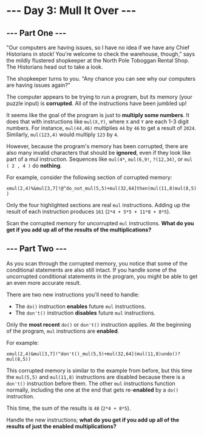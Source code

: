 # --- Day 3: Mull It Over ---

## --- Part One ---

"Our computers are having issues, so I have no idea if we have any Chief Historians in stock! You're welcome to check
the warehouse, though," says the mildly flustered shopkeeper at the North Pole Toboggan Rental Shop. The Historians head
out to take a look.

The shopkeeper turns to you. "Any chance you can see why our computers are having issues again?"

The computer appears to be trying to run a program, but its memory (your puzzle input) is **corrupted**. All of the
instructions have been jumbled up!

It seems like the goal of the program is just to **multiply some numbers**. It does that with instructions like
`mul(X,Y)`, where `X` and `Y` are each 1-3 digit numbers. For instance, `mul(44,46)` multiplies `44` by `46` to get a
result of `2024`. Similarly, `mul(123,4)` would multiply `123` by `4`.

However, because the program's memory has been corrupted, there are also many invalid characters that should be
**ignored**, even if they look like part of a mul instruction. Sequences like `mul(4*`, `mul(6,9!`, `?(12,34)`, or
`mul ( 2 , 4 )` do **nothing**.

For example, consider the following section of corrupted memory:

`xmul(2,4)%&mul[3,7]!@^do_not_mul(5,5)+mul(32,64]then(mul(11,8)mul(8,5))`

Only the four highlighted sections are real `mul` instructions. Adding up the result of each instruction produces `161`
(`2*4 + 5*5 + 11*8 + 8*5`).

Scan the corrupted memory for uncorrupted `mul` instructions. **What do you get if you add up all of the results of the
multiplications?**

## --- Part Two ---

As you scan through the corrupted memory, you notice that some of the conditional statements are also still intact. If
you handle some of the uncorrupted conditional statements in the program, you might be able to get an even more accurate
result.

There are two new instructions you'll need to handle:

- The `do()` instruction **enables** future `mul` instructions.
- The `don't()` instruction **disables** future `mul` instructions.

Only the **most recent** `do()` or `don't()` instruction applies. At the beginning of the program, `mul` instructions
are **enabled**.

For example:

`xmul(2,4)&mul[3,7]!^don't()_mul(5,5)+mul(32,64](mul(11,8)undo()?mul(8,5))`

This corrupted memory is similar to the example from before, but this time the `mul(5,5)` and `mul(11,8)` instructions
are disabled because there is a `don't()` instruction before them. The other `mul` instructions function normally,
including the one at the end that gets re-**enabled** by a `do()` instruction.

This time, the sum of the results is `48` (`2*4 + 8*5`).

Handle the new instructions; **what do you get if you add up all of the results of just the enabled multiplications?**